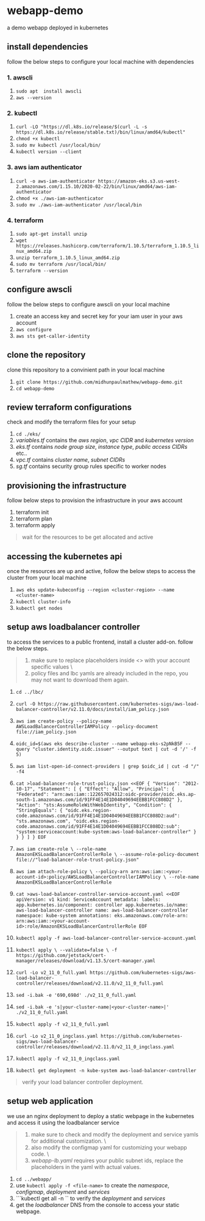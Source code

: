 # webapp-demo
a demo webapp deployed in kubernetes


## install dependencies

follow the below steps to configure your local machine with dependencies

### 1. awscli

1. ```sudo apt  install awscli```
2. ```aws --version```

### 2. kubectl

1. ```curl -LO "https://dl.k8s.io/release/$(curl -L -s https://dl.k8s.io/release/stable.txt)/bin/linux/amd64/kubectl"```
2. ```chmod +x kubectl```
3. ```sudo mv kubectl /usr/local/bin/```
4. ```kubectl version --client```

### 3. aws iam authenticator

1. ```curl -o aws-iam-authenticator https://amazon-eks.s3.us-west-2.amazonaws.com/1.15.10/2020-02-22/bin/linux/amd64/aws-iam-authenticator```
2. ```chmod +x ./aws-iam-authenticator```
3. ```sudo mv ./aws-iam-authenticator /usr/local/bin```

### 4. terraform

1. ```sudo apt-get install unzip```
2. ```wget https://releases.hashicorp.com/terraform/1.10.5/terraform_1.10.5_linux_amd64.zip```
3. ```unzip terraform_1.10.5_linux_amd64.zip```
4. ```sudo mv terraform /usr/local/bin/```
5. ```terraform --version```

## configure awscli

follow the below steps to configure awscli on your local machine

1. create an access key and secret key for your iam user in your aws account
2. ```aws configure```
3. ```aws sts get-caller-identity```

## clone the repository

clone this repository to a convinient path in your local machine

1. ```git clone https://github.com/midhunpaulmathew/webapp-demo.git```
2. ```cd webapp-demo```

## review terraform configurations

check and modify the terraform files for your setup

1. ```cd ./eks/```
2. *variables.tf* contains the *aws region*, *vpc CIDR* and *kubernetes version*
3. *eks.tf* contains *node group size*, *instance type*, *public access CIDRs* etc..
4. *vpc.tf* contains *cluster name*, *subnet CIDRs*
5. *sg.tf* contains security group rules specific to worker nodes

## provisioning the infrastructure

follow below steps to provision the infrastructure in your aws account

1. terraform init
2. terraform plan
3. terraform apply

>wait for the resources to be get allocated and active

## accessing the kubernetes api

once the resources are up and active, follow the below steps to access the cluster from your local machine

1. ```aws eks update-kubeconfig --region <cluster-region> --name <cluster-name>```
2. ```kubectl cluster-info```
3. ```kubectl get nodes```

## setup aws loadbalancer controller

to access the services to a public frontend, install a cluster add-on. follow the below steps.
> 1. make sure to replace placeholders inside <> with your account specific values \
> 2. policy files and lbc yamls are already included in the repo, you may not want to download them again.

1. ```cd ../lbc/```
2. ```curl -O https://raw.githubusercontent.com/kubernetes-sigs/aws-load-balancer-controller/v2.11.0/docs/install/iam_policy.json```

3. ```aws iam create-policy --policy-name AWSLoadBalancerControllerIAMPolicy --policy-document file://iam_policy.json```
	
4. ```oidc_id=$(aws eks describe-cluster --name webapp-eks-s2pNkB5F --query "cluster.identity.oidc.issuer" --output text | cut -d '/' -f 5)```

5. ```aws iam list-open-id-connect-providers | grep $oidc_id | cut -d "/" -f4```

6. `cat >load-balancer-role-trust-policy.json <<EOF
{
    "Version": "2012-10-17",
    "Statement": [
        {
            "Effect": "Allow",
            "Principal": {
                "Federated": "arn:aws:iam::122657024312:oidc-provider/oidc.eks.ap-south-1.amazonaws.com/id/91FF4E14E1D04049694EEBB1FCC808D2"
            },
            "Action": "sts:AssumeRoleWithWebIdentity",
            "Condition": {
                "StringEquals": {
                    "oidc.eks.region-code.amazonaws.com/id/91FF4E14E1D04049694EEBB1FCC808D2:aud": "sts.amazonaws.com",
                    "oidc.eks.region-code.amazonaws.com/id/91FF4E14E1D04049694EEBB1FCC808D2:sub": "system:serviceaccount:kube-system:aws-load-balancer-controller"
                }
            }
        }
    ]
}
EOF`
7. `aws iam create-role \
  --role-name AmazonEKSLoadBalancerControllerRole \
  --assume-role-policy-document file://"load-balancer-role-trust-policy.json"`

8. `aws iam attach-role-policy \
  --policy-arn arn:aws:iam::<your-account-id>:policy/AWSLoadBalancerControllerIAMPolicy \
  --role-name AmazonEKSLoadBalancerControllerRole`

9. `cat >aws-load-balancer-controller-service-account.yaml <<EOF
apiVersion: v1
kind: ServiceAccount
metadata:
  labels:
    app.kubernetes.io/component: controller
    app.kubernetes.io/name: aws-load-balancer-controller
  name: aws-load-balancer-controller
  namespace: kube-system
  annotations:
    eks.amazonaws.com/role-arn: arn:aws:iam::<your-account-id>:role/AmazonEKSLoadBalancerControllerRole
EOF`

10. ```kubectl apply -f aws-load-balancer-controller-service-account.yaml```
11. `kubectl apply \
    --validate=false \
    -f https://github.com/jetstack/cert-manager/releases/download/v1.13.5/cert-manager.yaml`
12. ```curl -Lo v2_11_0_full.yaml https://github.com/kubernetes-sigs/aws-load-balancer-controller/releases/download/v2.11.0/v2_11_0_full.yaml```
13. ```sed -i.bak -e '690,698d' ./v2_11_0_full.yaml```
14. ```sed -i.bak -e 's|your-cluster-name|<your-cluster-name>|' ./v2_11_0_full.yaml```
15. ```kubectl apply -f v2_11_0_full.yaml```
16. ```curl -Lo v2_11_0_ingclass.yaml https://github.com/kubernetes-sigs/aws-load-balancer-controller/releases/download/v2.11.0/v2_11_0_ingclass.yaml```
17. ```kubectl apply -f v2_11_0_ingclass.yaml```
18. ```kubectl get deployment -n kube-system aws-load-balancer-controller```

> verify your load balancer controller deployment.

## setup web application


we use an nginx deployment to deploy a static webpage in the kubernetes and access it using the loadbalancer service

> 1. make sure to check and modify the deployment and service yamls for additional customization. \
> 2. also modify the configmap yaml for customizing your webapp code. \
> 3. *webapp-lb.yaml* requires your public subnet ids, replace the placeholders in the yaml with actual values.

1. ```cd ../webapp/```
2. use ```kubectl apply -f <file-name>``` to create the *namespace*, *configmap*, *deployment* and *services*
3. ```kubectl get all -n <namespace>`` to verify the *deployment* and *services*
4. get the *loadbalancer* DNS from the console to access your static webpage.